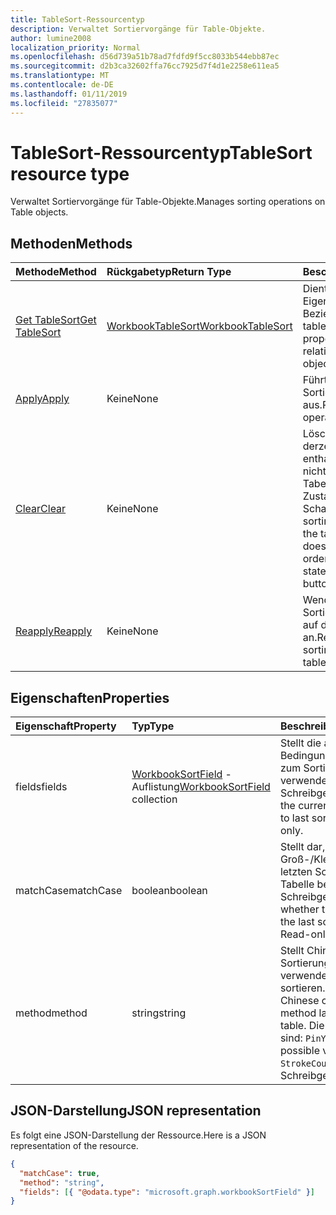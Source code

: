 ```yaml
---
title: TableSort-Ressourcentyp
description: Verwaltet Sortiervorgänge für Table-Objekte.
author: lumine2008
localization_priority: Normal
ms.openlocfilehash: d56d739a51b78ad7fdfd9f5cc8033b544ebb87ec
ms.sourcegitcommit: d2b3ca32602ffa76cc7925d7f4d1e2258e611ea5
ms.translationtype: MT
ms.contentlocale: de-DE
ms.lasthandoff: 01/11/2019
ms.locfileid: "27835077"
---
```

# <a name="tablesort-resource-type"></a><span data-ttu-id="1dc77-103">TableSort-Ressourcentyp</span><span class="sxs-lookup"><span data-stu-id="1dc77-103">TableSort resource type</span></span>

<span data-ttu-id="1dc77-104">Verwaltet Sortiervorgänge für Table-Objekte.</span><span class="sxs-lookup"><span data-stu-id="1dc77-104">Manages sorting operations on Table objects.</span></span>


## <a name="methods"></a><span data-ttu-id="1dc77-105">Methoden</span><span class="sxs-lookup"><span data-stu-id="1dc77-105">Methods</span></span>

| <span data-ttu-id="1dc77-106">Methode</span><span class="sxs-lookup"><span data-stu-id="1dc77-106">Method</span></span>           | <span data-ttu-id="1dc77-107">Rückgabetyp</span><span class="sxs-lookup"><span data-stu-id="1dc77-107">Return Type</span></span>    |<span data-ttu-id="1dc77-108">Beschreibung</span><span class="sxs-lookup"><span data-stu-id="1dc77-108">Description</span></span>|
|:---------------|:--------|:----------|
|[<span data-ttu-id="1dc77-109">Get TableSort</span><span class="sxs-lookup"><span data-stu-id="1dc77-109">Get TableSort</span></span>](../api/tablesort-get.md) | [<span data-ttu-id="1dc77-110">WorkbookTableSort</span><span class="sxs-lookup"><span data-stu-id="1dc77-110">WorkbookTableSort</span></span>](tablesort.md) |<span data-ttu-id="1dc77-111">Dient zum Lesen der Eigenschaften und der Beziehungen des tableSort-Objekts.</span><span class="sxs-lookup"><span data-stu-id="1dc77-111">Read properties and relationships of tableSort object.</span></span>|
|[<span data-ttu-id="1dc77-112">Apply</span><span class="sxs-lookup"><span data-stu-id="1dc77-112">Apply</span></span>](../api/tablesort-apply.md)|<span data-ttu-id="1dc77-113">Keine</span><span class="sxs-lookup"><span data-stu-id="1dc77-113">None</span></span>|<span data-ttu-id="1dc77-114">Führt einen Sortiervorgang aus.</span><span class="sxs-lookup"><span data-stu-id="1dc77-114">Perform a sort operation.</span></span>|
|[<span data-ttu-id="1dc77-115">Clear</span><span class="sxs-lookup"><span data-stu-id="1dc77-115">Clear</span></span>](../api/tablesort-clear.md)|<span data-ttu-id="1dc77-116">Keine</span><span class="sxs-lookup"><span data-stu-id="1dc77-116">None</span></span>|<span data-ttu-id="1dc77-p101">Löscht die Sortierung, die derzeit in der Tabelle enthalten ist. Dies ändert nicht die Sortierung der Tabelle, löscht jedoch den Zustand der Kopfzeilen-Schaltflächen.</span><span class="sxs-lookup"><span data-stu-id="1dc77-p101">Clears the sorting that is currently on the table. While this doesn't modify the table's ordering, it clears the state of the header buttons.</span></span>|
|[<span data-ttu-id="1dc77-119">Reapply</span><span class="sxs-lookup"><span data-stu-id="1dc77-119">Reapply</span></span>](../api/tablesort-reapply.md)|<span data-ttu-id="1dc77-120">Keine</span><span class="sxs-lookup"><span data-stu-id="1dc77-120">None</span></span>|<span data-ttu-id="1dc77-121">Wendet die aktuellen Sortierparameter erneut auf die Tabelle an.</span><span class="sxs-lookup"><span data-stu-id="1dc77-121">Reapplies the current sorting parameters to the table.</span></span>|

## <a name="properties"></a><span data-ttu-id="1dc77-122">Eigenschaften</span><span class="sxs-lookup"><span data-stu-id="1dc77-122">Properties</span></span>
| <span data-ttu-id="1dc77-123">Eigenschaft</span><span class="sxs-lookup"><span data-stu-id="1dc77-123">Property</span></span>     | <span data-ttu-id="1dc77-124">Typ</span><span class="sxs-lookup"><span data-stu-id="1dc77-124">Type</span></span>   |<span data-ttu-id="1dc77-125">Beschreibung</span><span class="sxs-lookup"><span data-stu-id="1dc77-125">Description</span></span>|
|:---------------|:--------|:----------|
|<span data-ttu-id="1dc77-126">fields</span><span class="sxs-lookup"><span data-stu-id="1dc77-126">fields</span></span>|<span data-ttu-id="1dc77-127">[WorkbookSortField](sortfield.md) -Auflistung</span><span class="sxs-lookup"><span data-stu-id="1dc77-127">[WorkbookSortField](sortfield.md) collection</span></span>|<span data-ttu-id="1dc77-p102">Stellt die aktuellen Bedingungen dar, die zuletzt zum Sortieren der Tabelle verwendet wurden. Schreibgeschützt.</span><span class="sxs-lookup"><span data-stu-id="1dc77-p102">Represents the current conditions used to last sort the table. Read-only.</span></span>|
|<span data-ttu-id="1dc77-130">matchCase</span><span class="sxs-lookup"><span data-stu-id="1dc77-130">matchCase</span></span>|<span data-ttu-id="1dc77-131">boolean</span><span class="sxs-lookup"><span data-stu-id="1dc77-131">boolean</span></span>|<span data-ttu-id="1dc77-p103">Stellt dar, ob die Groß-/Kleinschreibung den letzten Sortiervorgang der Tabelle beeinflusst hat. Schreibgeschützt.</span><span class="sxs-lookup"><span data-stu-id="1dc77-p103">Represents whether the casing impacted the last sort of the table. Read-only.</span></span>|
|<span data-ttu-id="1dc77-134">method</span><span class="sxs-lookup"><span data-stu-id="1dc77-134">method</span></span>|<span data-ttu-id="1dc77-135">string</span><span class="sxs-lookup"><span data-stu-id="1dc77-135">string</span></span>|<span data-ttu-id="1dc77-136">Stellt Chinesisches Zeichen Sortierung Methode zuletzt verwendet, um die Tabelle zu sortieren.</span><span class="sxs-lookup"><span data-stu-id="1dc77-136">Represents Chinese character ordering method last used to sort the table.</span></span> <span data-ttu-id="1dc77-137">Die möglichen Werte sind: `PinYin`, `StrokeCount`.</span><span class="sxs-lookup"><span data-stu-id="1dc77-137">The possible values are: `PinYin`, `StrokeCount`.</span></span> <span data-ttu-id="1dc77-138">Schreibgeschützt.</span><span class="sxs-lookup"><span data-stu-id="1dc77-138">Read-only.</span></span>|

## <a name="json-representation"></a><span data-ttu-id="1dc77-139">JSON-Darstellung</span><span class="sxs-lookup"><span data-stu-id="1dc77-139">JSON representation</span></span>

<span data-ttu-id="1dc77-140">Es folgt eine JSON-Darstellung der Ressource.</span><span class="sxs-lookup"><span data-stu-id="1dc77-140">Here is a JSON representation of the resource.</span></span>

<!-- {
  "blockType": "resource",
  "optionalProperties": [

  ],
  "baseType": "microsoft.graph.entity",
  "@odata.type": "microsoft.graph.workbookTableSort"
}-->

```json
{
  "matchCase": true,
  "method": "string",
  "fields": [{ "@odata.type": "microsoft.graph.workbookSortField" }]
}

```

<!-- uuid: 8fcb5dbc-d5aa-4681-8e31-b001d5168d79
2015-10-25 14:57:30 UTC -->
<!-- {
  "type": "#page.annotation",
  "description": "TableSort resource",
  "keywords": "",
  "section": "documentation",
  "tocPath": ""
}-->
